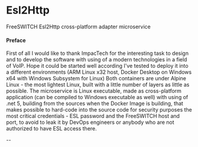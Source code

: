 # Esl2Http
FreeSWITCH Esl2Http cross-platform adapter microservice

#### Preface

First of all I would like to thank ImpacTech for the interesting task to design and to develop the software with using of a modern technologies in a field of VoIP. Hope it could be started well according I've tested to deploy it into a different environments (ARM Linux x32 host, Docker Desktop on Windows x64 with Windows Subsystem for Linux)
Both containers are under Alpine Linux - the most lightest Linux, built with a little number of layers as little as possible. The microservice is Linux executable, made as cross-platform application (can be compiled to Windows executable as well) with using of .net 5, building from the sources when the Docker Image is building, that makes possible to hard-code into the source code for security purposes the most critical credentials - ESL password and the FreeSWITCH host and port, to avoid to leak it by DevOps engineers or anybody who are not authorized to have ESL access there.

--
